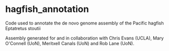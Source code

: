 # hagfish_annotation

Code used to annotate the de novo genome assembly of the Pacific hagfish Eptatretus stoutii

Assembly generated for and in collaboration with Chris Evans (UCLA), Mary O'Connell (UoN), Meritxell Canals (UoN) and Rob Lane (UoN).

